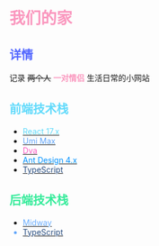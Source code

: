 # **<font color="#FA97BE">我们的家</font>**

## <font color="#5468FF">详情</font>
记录 ~~两个人~~  **<font color="#FA97BE">一对情侣</font>** 生活日常的小网站


## <font color="#61DAFB">前端技术栈</font>

+ <a href="https://react.docschina.org/" target="__blank"><font color="#61DAFB">React 17.x</font></a>
+ <a href="https://umijs.org/" target="__blank"><font color="#61A5FA">Umi Max</font></a>
+ <a href="https://dvajs.com/" target="__blank"><font color="#FC59C3">Dva</font></a>
+ <a href="https://ant.design/index-cn" target="__blank"><font color="#0091FF">Ant Design 4.x</font></a>
+ <a href="https://www.tslang.cn/index.html" target="__blank"><font color="#294E80">TypeScript</font></a>


## <font color="#35EB9A">后端技术栈</font>

+ <a href="http://www.midwayjs.org/" target="__blank"><font color="#6AADFF">Midway<font color="#61A5FA"></a>
+ <a href="https://www.tslang.cn/index.html" target="__blank"><font color="#294E80">TypeScript</font></a>